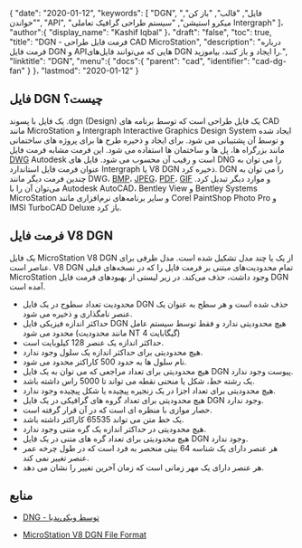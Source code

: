 {
  "date": "2020-01-12",
  "keywords": [
"DGN",
"فایل",
"قالب",
"باز کن",
"خواندن",
"API",
"میکرو استیشن",
"سیستم طراحی گرافیک تعاملی Intergraph"
]،
  "author":{
    "display_name": "Kashif Iqbal"
}،
  "draft": "false",
  "toc": true,
  "title": "DGN - فرمت فایل طراحی CAD MicroStation",
  "description": "درباره فرمت فایل DGN و APIهایی که می‌توانند فایل‌های DGN را ایجاد و باز کنند، بیاموزید.",
  "linktitle": "DGN",
  "menu":{
    "docs":{
      "parent": "cad",
      "identifier": "cad-dg-fan"
}
}،
  "lastmod": "2020-01-12"
}

## فایل DGN چیست؟

یک فایل با پسوند .dgn (Design) یک فایل طراحی است که توسط برنامه های CAD مانند MicroStation و Intergraph Interactive Graphics Design System ایجاد شده و توسط آن پشتیبانی می شود. برای ایجاد و ذخیره طرح ها برای پروژه های ساختمانی مانند بزرگراه ها، پل ها و ساختمان ها استفاده می شود. این فرمت مشابه فرمت فایل [DWG](/cad/dwg/) Autodesk است و رقیب آن محسوب می شود. فایل های DNG را می توان به عنوان فرمت فایل استاندارد Intergraph یا V8 DGN ذخیره کرد. DGN را می توان به چندین فرمت دیگر مانند DWG، [BMP](/image/bmp/)، [JPEG](/image/jpeg/)، [PDF](/pdf/)، [GIF](/image/gif/) و موارد دیگر تبدیل کرد. می‌توان آن را با Autodesk AutoCAD، Bentley View و Bentley Systems MicroStation و سایر برنامه‌های نرم‌افزاری مانند Corel PaintShop Photo Pro و IMSI TurboCAD Deluxe باز کرد.

## فرمت فایل V8 DGN

یک فایل MicroStation V8 DGN از یک یا چند مدل تشکیل شده است. مدل ظرفی برای عناصر است. V8 DGN تمام محدودیت‌های مبتنی بر فرمت فایل را که در نسخه‌های قبلی MicroStation وجود داشت، حذف می‌کند. در زیر لیستی از بهبودهای فرمت فایل DGN آمده است.

 * محدودیت تعداد سطوح در یک فایل DGN حذف شده است و هر سطح به عنوان یک عنصر نامگذاری و ذخیره می شود.
 * حداکثر اندازه فیزیکی فایل DGN هیچ محدودیتی ندارد و فقط توسط سیستم عامل محدود می شود (مانند محدودیت NT 4 گیگابایت)
 * حداکثر اندازه یک عنصر 128 کیلوبایت است.
 * هیچ محدودیتی برای حداکثر اندازه یک سلول وجود ندارد.
 * نام سلول ها به حدود 500 کاراکتر محدود می شود.
 * هیچ محدودیتی برای تعداد مراجعی که می توان به یک فایل DGN پیوست وجود ندارد.
 * یک رشته خط، شکل یا منحنی نقطه می تواند تا 5000 راس داشته باشد.
 * هیچ محدودیتی برای تعداد اجزا در یک زنجیره پیچیده یا شکل پیچیده وجود ندارد.
 * هیچ محدودیتی برای تعداد گروه های گرافیکی در یک فایل DGN وجود ندارد.
 * حصار موازی با منظره ای است که در آن قرار گرفته است.
 * یک خط متن می تواند 65535 کاراکتر داشته باشد.
 * هیچ محدودیتی در حداکثر اندازه یک گره متنی وجود ندارد.
 * هیچ محدودیتی برای تعداد گره های متنی در یک فایل DGN وجود ندارد.
 * هر عنصر دارای یک شناسه 64 بیتی منحصر به فرد است که در طول چرخه عمر عنصر تغییر نمی کند.
 * هر عنصر دارای یک مهر زمانی است که زمان آخرین تغییر را نشان می دهد.

## منابع

* [DNG - توسط ویکی‌پدیا](https://en.wikipedia.org/wiki/DGN)

* [MicroStation V8 DGN File Format](https://web.archive.org/web/20120713013730/http://docs.bentley.com/ko/MicroStation/ustnhelp47.html)

